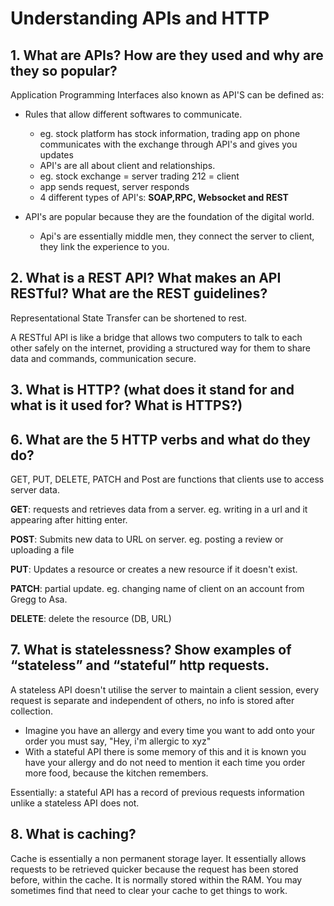# Understanding APIs and HTTP

## 1. What are APIs? How are they used and why are they so popular?

Application Programming Interfaces also known as API'S can be defined as:

* Rules that allow different softwares to communicate.
    * eg. stock platform has stock information, trading app on phone communicates with the exchange through API's and gives you updates
    * API's are all about client and relationships.
    * eg. stock exchange = server trading 212 = client
    * app sends request, server responds
    * 4 different types of API's: **SOAP,RPC, Websocket and REST**
  
* API's are popular because they are the foundation of the digital world.
  * Api's are essentially middle men, they connect the server to client, they link the experience to you. 



## 2. What is a REST API? What makes an API RESTful? What are the REST guidelines?

 Representational State Transfer can be shortened to rest.

A RESTful API is like a bridge that allows two computers to talk to each other safely on the internet, providing a structured way for them to share data and commands, communication  secure.


## 3. What is HTTP? (what does it stand for and what is it used for? What is HTTPS?)



## 6. What are the 5 HTTP verbs and what do they do?

GET, PUT, DELETE, PATCH and Post are functions that clients use to access server data. 

**GET**: requests and retrieves data from a server. eg. writing in a url and it appearing after hitting enter.

**POST**: Submits new data to URL on server. eg. posting a review or uploading a file

**PUT**: Updates a resource or creates a new resource if it doesn't exist. 

**PATCH**: partial update. eg. changing name of client on an account from Gregg to Asa.

**DELETE**:  delete the resource (DB, URL)

## 7. What is statelessness? Show examples of “stateless” and “stateful” http requests.

A stateless API doesn't utilise the server to maintain a client session, every request is separate and independent of others, no info is stored after collection.
  * Imagine you have an allergy and every time you want to add onto your order you must say, "Hey, i'm allergic to xyz"
  * With a stateful API there is some memory of this and it is known you have your allergy and do not need to mention it each time you order more food, because the kitchen remembers.

Essentially: a stateful API has a record of previous requests information unlike a stateless API does not. 


## 8. What is caching?

Cache is essentially a non permanent storage layer. It essentially allows requests to be retrieved quicker because the request has been stored before, within the cache.
It is normally stored within the RAM. You may sometimes find that need to clear your cache to get things to work.
